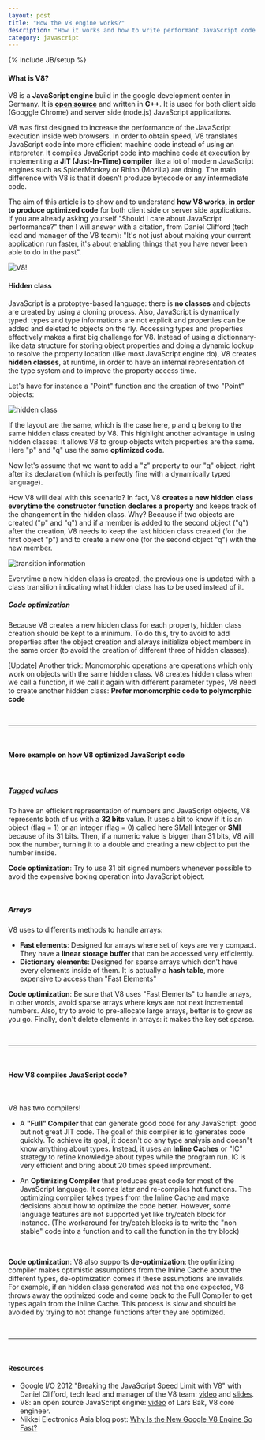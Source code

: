 ```yaml
---
layout: post
title: "How the V8 engine works?"
description: "How it works and how to write performant JavaScript code for the engine"
category: javascript
---
```

{% include JB/setup %}

#### What is V8?
V8 is a **JavaScript engine** build in the google development center in Germany. It is 
<a href="https://code.google.com/p/v8/wiki/Source" title="code.google.com/p/v8/wiki/Source" target="_blank"><strong>open source</strong></a> and written in **C++**. It is used for both client side (Googgle Chrome) and server side (node.js) JavaScript applications. 

V8 was first designed to increase the performance of the JavaScript execution inside web browsers. In order to obtain speed, V8 translates JavaScript code into more efficient machine code instead of using an interpreter. It compiles JavaScript code into machine code at execution by implementing a **JIT (Just-In-Time) compiler** like a lot of modern JavaScript engines such as SpiderMonkey or Rhino (Mozilla) are doing. The main difference with V8 is that it doesn't produce bytecode or any intermediate code.

The aim of this article is to show and to understand **how V8 works, in order to produce optimized code** for both client side or server side applications. If you are already asking yourself "Should I care about JavaScript performance?" then I will answer with a citation, from Daniel Clifford (tech lead and manager of the V8 team): "It's not just about making your current application run faster, it's about enabling things that you have never been able to do in the past".

<div class="six centered columns">
    <img alt="V8!" src="{{ ASSET_PATH }}img/post/21-03-13-v8/v8.PNG"/>
</div>


#### Hidden class
JavaScript is a protoptye-based language: there is **no classes** and objects are created by using a cloning process. Also, JavaScript is dynamically typed: types and type informations are not explicit and properties can be added and deleted to objects on the fly. Accessing types and properties effectively makes a first big challenge for V8. Instead of using a dictionnary-like data structure for storing object properties and doing a dynamic lookup to resolve the property location (like most JavaScript engine do), V8 creates **hidden classes**, at runtime, in order to have an internal representation of the type system and to improve the property access time.

Let's have for instance a "Point" function and the creation of two "Point" objects:

<div class="ten centered columns">
    <img alt="hidden class" src="{{ ASSET_PATH }}img/post/21-03-13-v8/hiddenclass.PNG"/>
</div>

If the layout are the same, which is the case here, p and q belong to the same hidden class created by V8. This highlight another advantage in using hidden classes: it allows V8 to group objects witch properties are the same. Here "p" and "q" use the same **optimized code**.

Now let's assume that we want to add a "z" property to our "q" object, right after its declaration (which is perfectly fine with a dynamically typed language). 

How V8 will deal with this scenario? 
In fact, V8 **creates a new hidden class everytime the constructor function declares a property** and keeps track of the changement in the hidden class. Why? Because if two objects are created ("p" and "q") and if a member is added to the second object ("q") after the creation, V8 needs to keep the last hidden class created (for the first object "p") and to create a new one (for the second object "q") with the new member.

<div class="ten centered columns">
    <img alt="transition information" src="{{ ASSET_PATH }}img/post/21-03-13-v8/transition.PNG"/>
</div>

Everytime a new hidden class is created, the previous one is updated with a class transition indicating what hidden class has to be used instead of it.

##### Code optimization
Because V8 creates a new hidden class for each property, hidden class creation should be kept to a minimum. To do this, try to avoid to add properties after the object creation and always initialize object members in the same order (to avoid the creation of different three of hidden classes).

\[Update\] Another trick:
Monomorphic operations are operations which only work on objects with the same hidden class.
V8 creates hidden class when we call a function, if we call it again with different parameter types, V8 need to create another hidden class: **Prefer monomorphic code to polymorphic code**

<br/>

***

<br/>

#### More example on how V8 optimized JavaScript code

<br/>

##### Tagged values

To have an efficient representation of numbers and JavaScript objects, V8 represents both of us with a **32 bits** value. It uses a bit to know if it is an object (flag = 1) or an integer (flag = 0) called here SMall Integer or **SMI** because of its 31 bits. Then, if a numeric value is bigger than 31 bits, V8 will box the number, turning it to a double and creating a new object to put the number inside.

**Code optimization**: Try to use 31 bit signed numbers whenever possible to avoid the expensive boxing operation into JavaScript object.

<br/>

##### Arrays
V8 uses to differents methods to handle arrays:
* **Fast elements**: Designed for arrays where set of keys are very compact. They have a **linear storage buffer** that can be accessed very efficiently.
* **Dictionary elements**: Designed for sparse arrays which don't have every elements inside of them. It is actually a **hash table**, more expensive to access than "Fast Elements"

**Code optimization**: Be sure that V8 uses "Fast Elements" to handle arrays, in other words, avoid sparse arrays where keys are not next incremental numbers. Also, try to avoid to pre-allocate large arrays, better is to grow as you go. Finally, don't delete elements in arrays: it makes the key set sparse.

<br/>

***

<br/>

#### How V8 compiles JavaScript code?

<br/>

V8 has two compilers! 

- A **"Full" Compiler** that can generate good code for any JavaScript: good but not great JIT code. The goal of this compiler is to generates code quickly. To achieve its goal, it doesn't do any type analysis and doesn"t know anything about types. Instead, it uses an **Inline Caches** or "IC" strategy to refine knowledge about types while the program run. IC is very efficient and bring about 20 times speed improvment.

- An **Optimizing Compiler** that produces great code for most of the JavaScript language. It comes later and re-compiles hot functions. The optimizing compiler takes types from the Inline Cache and make decisions about how to optimize the code better. However, some language features are not supported yet like try/catch block for instance. (The workaround for try/catch blocks is to write the "non stable" code into a function and to call the function in the try block)

<br/>

**Code optimization**: V8 also supports **de-optimization**: the optimizing compiler makes optimistic assumptions from the Inline Cache about the different types, de-optimization comes if these assumptions are invalids. For example, if an hidden class generated was not the one expected, V8 throws away the optimized code and come back to the Full Compiler to get types again from the Inline Cache. This process is slow and should be avoided by trying to not change functions after they are optimized.

<br/>

***

<br/>

#### Resources

- Google I/O 2012 "Breaking the JavaScript Speed Limit with V8" with Daniel Clifford, tech lead and manager of the V8 team: 
<a href="https://www.youtube.com/watch?v=UJPdhx5zTaw" title="video" target="_blank">video</a> and 
<a href="http://v8-io12.appspot.com" title="slides" target="_blank">slides</a>.
- V8: an open source JavaScript engine: 
<a href="http://www.youtube.com/watch?v=hWhMKalEicY" title="video" target="_blank">video</a> of Lars Bak, V8 core engineer.
- Nikkei Electronics Asia blog post: <a href="http://techon.nikkeibp.co.jp/article/HONSHI/20090106/163615/" title="go to techon.nikkeibp.co.jp" target="_blank">Why Is the New Google V8 Engine So Fast?</a>